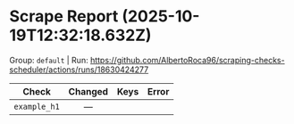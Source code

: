 # Scrape Report (2025-10-19T12:32:18.632Z)

Group: `default`  |  Run: https://github.com/AlbertoRoca96/scraping-checks-scheduler/actions/runs/18630424277

| Check | Changed | Keys | Error |
|---|:---:|:--|:--|
| `example_h1` | — |  |  |
